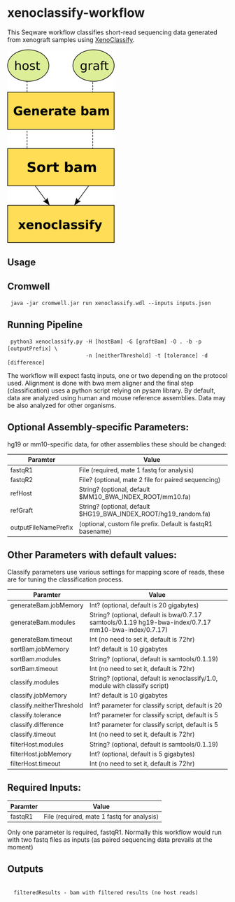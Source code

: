 # xenoclassify-workflow

This Seqware workflow classifies short-read sequencing data generated from xenograft samples using [XenoClassify](https://github.com/oicr-gsi/xenoclassify).

![Xenoclassify, how it works](docs/xenoclassify_wf.png)

## Usage

## Cromwell

``` 
 java -jar cromwell.jar run xenoclassify.wdl --inputs inputs.json 
```

## Running Pipeline

```
 python3 xenoclassify.py -H [hostBam] -G [graftBam] -O . -b -p [outputPrefix] \
                         -n [neitherThreshold] -t [tolerance] -d [difference]
```

The workflow will expect fastq inputs, one or two depending on the protocol used. Alignment is done with bwa mem aligner and the final step (classification) uses a python script relying on pysam library. By default, data are analyzed using human and mouse reference assemblies. Data may be also analyzed for other organisms.

## Optional Assembly-specific Parameters:

hg19 or mm10-specific data, for other assemblies these should be changed:

Paramter|Value
---|---
fastqR1 | File (required, mate 1 fastq for analysis)
fastqR2 | File? (optional, mate 2 file for paired sequencing)
refHost | String? (optional, default $MM10_BWA_INDEX_ROOT/mm10.fa)
refGraft | String? (optional, default $HG19_BWA_INDEX_ROOT/hg19_random.fa)
outputFileNamePrefix | (optional, custom file prefix. Default is fastqR1 basename)

## Other Parameters with default values:

Classify parameters use various settings for mapping score of reads, these are for tuning the classification process.

Paramter|Value
---|---
generateBam.jobMemory | Int? (optional, default is 20 gigabytes)
generateBam.modules | String? (optional, default is bwa/0.7.17 samtools/0.1.19 hg19-bwa-index/0.7.17 mm10-bwa-index/0.7.17)
generateBam.timeout | Int (no need to set it, default is 72hr)
sortBam.jobMemory | Int? default is 10 gigabytes
sortBam.modules | String? (optional, default is samtools/0.1.19)
sortBam.timeout | Int (no need to set it, default is 72hr)
classify.modules | String? (optional, default is xenoclassify/1.0, module with classify script)
classify.jobMemory | Int? default is 10 gigabytes
classify.neitherThreshold | Int? parameter for classify script, default is 20
classify.tolerance | Int? parameter for classify script, default is 5
classify.difference | Int? parameter for classify script, default is 5
classify.timeout | Int (no need to set it, default is 72hr)
filterHost.modules | String? (optional, default is samtools/0.1.19)
filterHost.jobMemory | Int? (optional, default is 5 gigabytes)
filterHost.timeout | Int (no need to set it, default is 72hr)

## Required Inputs:

Paramter|Value
---|---
fastqR1 | File (required, mate 1 fastq for analysis)

Only one parameter is required, fastqR1. Normally this workflow would run with two fastq files as inputs (as paired sequencing data prevails at the moment)

## Outputs

```

  filteredResults - bam with filtered results (no host reads) 

```
